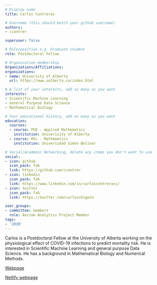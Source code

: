```yaml
---
# Display name
title: Carlos Contreras

# Username (this should match your github username)
authors:
- ccontrer

superuser: false

# Role/position e.g. Graduate student
role: Postdoctoral Fellow

# Organization membership
Organizations/Affiliations:
organizations:
- name: University of Alberta
  url: https://www.ualberta.ca/index.html

# A list of your interests, add as many as you want
interests:
- Scientific Machine Learning
- General Purpose Data Science
- Mathematical Biology

# Your educational history, add as many as you want
education:
  courses:
  - course: PhD - Applied Mathematics
    institution: Univerisity of Alberta
  - course: MSc - Mathematics
    institution: Universidad Simón Bolívar

# Social/Academic Networking, delete any items you don't want to use
social:
- icon: github
  icon_pack: fab
  link: https://github.com/ccontrer
- icon: linkedin
  icon_pack: fab
  link: https://www.linkedin.com/in/carloscontrerasc/
- icon: twitter
  icon_pack: fab
  link: https://twitter.com/carlosshigoto

user_groups:
- committee: members
  role: Aerium Analytics Project Member
tags:
- '2020'
---
```

Carlos is a Postdoctoral Fellow at the University of Alberta working on the physiological effect of COVID-19 infections to predict mortality risk. He is interested in Scientific Machine Learning and general purpose Data Science. He has a background in Mathematical Biology and Numerical Methods.

[Webpage](https://sites.ualberta.ca/~ccontrer/)

[Netlify webpage](https://carlos-contreras.netlify.app/)
